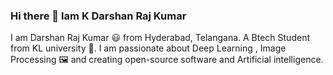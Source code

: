 ### Hi there 👋  Iam K Darshan Raj Kumar

<!--
**darshan337/darshan337** is a ✨ _special_ ✨ repository because its `README.md` (this file) appears on your GitHub profile.

y working on
y working on
- 🔭 I’m currently working on ...
- 🌱 I’m currently learning ...
- 👯 I’m looking to collaborate on ...
- 🤔 I’m looking for help with ...
- 💬 Ask me about ...
- 📫 How to reach me: ...
- 😄 Pronouns: ...
- ⚡ Fun fact: ...
-->
I am Darshan Raj Kumar 😃 from Hyderabad, Telangana. A Btech Student from KL university 🏫. I am passionate about Deep Learning , Image Processing 🖼️ and creating open-source software and Artificial intelligence.
